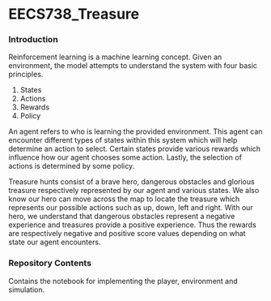 # EECS738_Treasure

### Introduction
Reinforcement learning is a machine learning concept. Given an environment, the model attempts to understand the system with four basic principles.

1. States
2. Actions
3. Rewards
4. Policy

An agent refers to who is learning the provided environment. This agent can encounter different types of states within this system which will help determine an action to select. Certain states provide various rewards which influence how our agent chooses some action. Lastly, the selection of actions is determined by some policy.

Treasure hunts consist of a brave hero, dangerous obstacles and glorious treasure respectively represented by our agent and various states. We also know our hero can move across the map to locate the treasure which represents our possible actions such as up, down, left and right. With our hero, we understand that dangerous obstacles represent a negative experience and treasures provide a positive experience. Thus the rewards are respectively negative and positive score values depending on what state our agent encounters.

### Repository Contents
Contains the notebook for implementing the player, environment and simulation.
